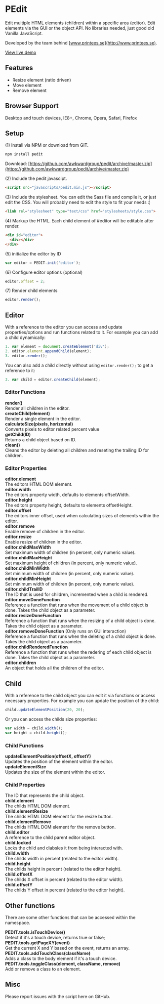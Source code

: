 PEdit
=====
Edit multiple HTML elements (children) within a specific area (editor). Edit elements via the GUI or the object API. No libraries needed, just good old Vanilla JavaScript.

Developed by the team behind [www.printees.se](http://www.printees.se).

[View live demo](http://awkwardcloud.com/pedit/)

## Features
- Resize element (ratio driven)
- Move element
- Remove element

## Browser Support
Desktop and touch devices, IE8+, Chrome, Opera, Safari, Firefox

## Setup
(1) Install via NPM or download from GIT.

```bash
npm install pedit
```

Download: [https://github.com/awkwardgroup/pedit/archive/master.zip](https://github.com/awkwardgroup/pedit/archive/master.zip)

(2) Include the pedit javascipt.

```html
<script src="javascripts/pedit.min.js"></script>
```

(3) Include the stylesheet. You can edit the Sass file and compile it, or just edit the CSS. You will probably need to edit the style to fit your needs :)

```html
<link rel="stylesheet" type="text/css" href="stylesheets/style.css">
```

(4) Markup the HTML. Each child element of #editor will be editable after render.

```html
<div id="editor">
  <div></div>
</div>
````

(5) initialize the editor by ID

```js
var editor = PEDIT.init('editor');
```

(6) Configure editor options (optional)

```js
editor.offset = 2;
```

(7) Render child elements

```js
editor.render();
```

## Editor
With a reference to the editor you can access and update properties/options and run functions related to it. For example you can add a child dynamically:

```js
1. var element = document.createElement('div');
2. editor.element.appendChild(element);
3. editor.render();
```

You can also add a child directly without using `editor.render();` to get a reference to it:

```js
3. var child = editor.createChild(element);
```


### Editor Functions
**render()**<br>
Render all children in the editor.<br>
**createChild(element)**<br>
Render a single element in the editor.<br>
**calculateSize(pixels, horizontal)**<br>
Converts pixels to editor related percent value<br>
**getChild(ID)**<br>
Returns a child object based on ID.<br>
**clean()**<br>
Cleans the editor by deleting all children and reseting the trailing ID for children.

### Editor Properties
**editor.element**<br>
The editors HTML DOM element.<br>
**editor.width**<br>
The editors property width, defaults to elements offsetWidth.<br>
**editor.height**<br>
The editors property height, defaults to elements offsetHeight.<br>
**editor.offset**<br>
The editors inner offset, used when calculating sizes of elements within the editor.<br>
**editor.remove**<br>
Enable remove of children in the editor.<br>
**editor.resize**<br>
Enable resize of children in the editor.<br>
**editor.childMaxWidth**<br>
Set maximum width of children (in percent, only numeric value).<br>
**editor.childMaxHeight**<br>
Set maximum height of children (in percent, only numeric value).<br>
**editor.childMinWidth**<br>
Set minimum width of children (in percent, only numeric value).<br>
**editor.childMinHeight**<br>
Set minimum width of children (in percent, only numeric value).<br>
**editor.childTrailID**<br>
The ID that is used for children, incremented when a child is rendered.<br>
**editor.moveDoneFunction**<br>
Reference a function that runs when the movement of a child object is done. Takes the child object as a parameter.<br>
**editor.resizeDoneFunction**<br>
Reference a function that runs when the resizing of a child object is done. Takes the child object as a parameter.<br>
**editor.removeDoneFunction** (Only runs on GUI interaction)<br>
Reference a function that runs when the deleting of a child object is done. Takes the child object as a parameter.<br>
**editor.childRenderedFunction**<br>
Reference a function that runs when the redering of each child object is done. Takes the child object as a parameter.<br>
**editor.children**<br>
An object that holds all the children of the editor.

## Child
With a reference to the child object you can edit it via functions or access necessary properties. For example you can update the position of the child:

```js
child.updateElementPosition(20, 20);
```

Or you can access the childs size properties:

```js
var width = child.width();
var height = child.height();
```

### Child Functions
**updateElementPosition(offsetX, offsetY)**<br>
Updates the position of the element within the editor.<br>
**updateElementSize**<br>
Updates the size of the element within the editor.<br>

### Child Properties
The ID that represents the child object.<br>
**child.element**<br>
The childs HTML DOM element.<br>
**child.elementResize**<br>
The childs HTML DOM element for the resize button.<br>
**child.elementRemove**<br>
The childs HTML DOM element for the remove button.<br>
**child.editor**<br>
A reference to the child parent editor object.<br>
**child.locked**<br>
Locks the child and diabsles it from being interacted with.<br>
**child.width**<br>
The childs width in percent (related to the editor width).<br>
**child.height**<br>
The childs height in percent (related to the editor height).<br>
**child.offsetX**<br>
The childs X offset in percent (related to the editor width).<br>
**child.offsetY**<br>
The childs Y offset in percent (related to the editor height).

## Other functions
There are some other functions that can be accessed within the namespace.

**PEDIT.tools.isTouchDevice()**<br>
Detect if it's a touch device, returns true or false;<br>
**PEDIT.tools.getPageXY(event)**<br>
Get the current X and Y based on the event, returns an array.<br>
**PEDIT.tools.addTouchClass(className)**<br>
Adds a class to the body element if it's a touch device.<br>
**PEDIT.tools.toggleClass(element, className, remove)**<br>
Add or remove a class to an element.

## Misc
Please report issues with the script here on GitHub.
